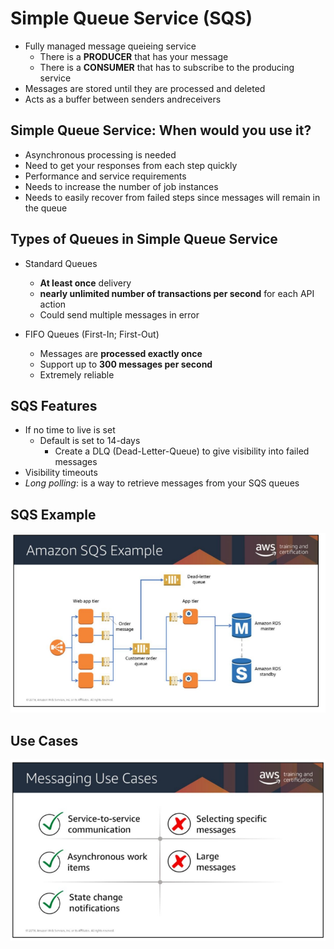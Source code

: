 # Simple Queue Service (SQS)
* Fully managed message queieing service
    * There is a __PRODUCER__ that has your message
    * There is a __CONSUMER__ that has to subscribe to the producing service
* Messages are stored until they are processed and deleted
* Acts as a buffer between senders andreceivers

## Simple Queue Service: When would you use it?
* Asynchronous processing is needed
* Need to get your responses from each step quickly
* Performance and service requirements
* Needs to increase the number of job instances
* Needs to easily recover from failed steps since messages will remain in the queue

## Types of Queues in Simple Queue Service
* Standard Queues
    * __At least once__ delivery
    * __nearly unlimited number of transactions per second__ for each API action
    * Could send multiple messages in error

* FIFO Queues (First-In; First-Out)
    * Messages are __processed exactly once__
    * Support up to __300 messages per second__
    * Extremely reliable

## SQS Features
* If no time to live is set
    * Default is set to 14-days
        * Create a DLQ (Dead-Letter-Queue) to give visibility into failed messages
* Visibility timeouts
* _Long polling_: is a way to retrieve messages from your SQS queues

## SQS Example
![](SQS-Example.PNG)

## Use Cases
![](sqs-usecases.PNG)